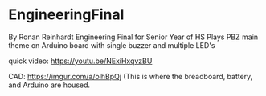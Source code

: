 # EngineeringFinal

By Ronan Reinhardt 
Engineering Final for Senior Year of HS 
Plays PBZ main theme on Arduino board with single buzzer and multiple LED's 

quick video: https://youtu.be/NExiHxqvzBU

CAD: https://imgur.com/a/olhBpQj (This is where the breadboard, battery, and Arduino are housed.

